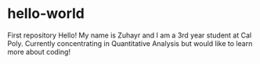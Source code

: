 # hello-world
First repository
Hello! My name is Zuhayr and I am a 3rd year student at Cal Poly. Currently concentrating in Quantitative Analysis but would like to learn more about coding!
